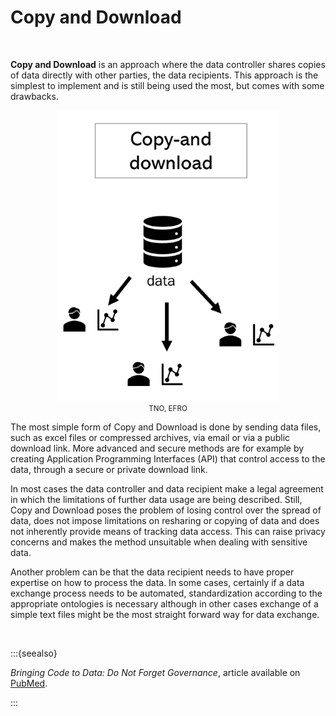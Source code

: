 # Copy and Download

</br>

**Copy and Download** is an approach where the data controller shares copies of data directly with other parties, the data recipients. This approach is the simplest to implement and is still being used the most, but comes with some drawbacks.

<p align = "center">
<img src=".\_static\img\datastrategy1.png" height="464" />
</br>
<small>TNO, EFRO</small>
</p>

The most simple form of Copy and Download is done by sending data files, such as excel files or compressed archives, via email or via a public download link. More advanced and secure methods are for example by creating Application Programming Interfaces (API) that control access to the data, through a secure or private download link. 

In most cases the data controller and data recipient make a legal agreement in which the limitations of further data usage are being described. Still, Copy and Download poses the problem of losing control over the spread of data, does not impose limitations on resharing or copying of data and does not inherently provide means of tracking data access. This can raise privacy concerns and makes the method unsuitable when dealing with sensitive data. 

Another problem can be that the data recipient needs to have proper expertise on how to process the data. In some cases, certainly if a data exchange process needs to be automated, standardization according to the appropriate ontologies is necessary although in other cases exchange of a simple text files might be the most straight forward way for data exchange. 

 </br>

:::{seealso}

*Bringing Code to Data: Do Not Forget Governance*, article available on [PubMed](https://pubmed.ncbi.nlm.nih.gov/32540846/).

:::
